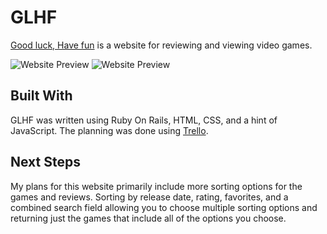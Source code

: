 # GLHF
[Good luck, Have fun](https://glhf.herokuapp.com) is a website for reviewing and viewing video games.

![Website Preview](https://i.imgur.com/OSIlCVT.png)
![Website Preview](https://i.imgur.com/O9Eo8TH.png)

## Built With
GLHF was written using Ruby On Rails, HTML, CSS, and a hint of JavaScript. The planning was done using [Trello](https://trello.com/b/4JgmANng/wdi-project-2).

## Next Steps
My plans for this website primarily include more sorting options for the games and reviews. Sorting by release date, rating, favorites, and a combined search field allowing you to choose multiple sorting options and returning just the games that include all of the options you choose.